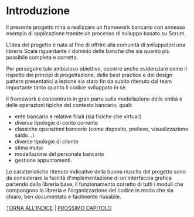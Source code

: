 # Introduzione
<!--Non si faccia mancare all'inizio una descrizione anche sommaria di cosa il sistema implementato realizza, 
con alcuni indicazioni  su quali caratteristiche potranno decretare se il progetto ha prodotto un buon risultato.-->

Il presente progetto mira a realizzare un framework bancario con annesso esempio di applicazione tramite un processo di sviluppo basato su Scrum.

L'idea del progetto è nata al fine di offrire alla comunità di sviluppatori una libreria Scala riguardante il dominio delle banche che sia quanto più possibile completa e corretta.

Per perseguire tale ambizioso obiettivo, occorre anche evidenziare come il rispetto dei principi di progettazione, delle best practice e dei design pattern presentatici a lezione sia stato fin da subito ritenuto dal team importante tanto quanto il codice sviluppato in sè.

Il framework è concentrato in gran parte sulla modellazione delle entità e delle operazioni tipiche del contesto bancario, quali:
- ente bancario e relative filiali (sia fisiche che virtuali)
- diverse tipologie di conto corrente
- classiche operazioni bancarie (come deposito, prelievo, visualizzazione saldo...)
- diverse tipologie di cliente
- stima mutui
- modellazione del personale bancario
- gestione appuntamenti.

Le caratteristiche ritenute indicative della buona riuscita del progetto sono da considerare la facilità d'implementazione di un'interfaccia grafica partendo dalla libreria base, il funzionamento corretto di tutti i moduli che compongono la libreria e l'organizzazione del codice in modo che sia chiaro, ben documentato e facilmente riusabile.

[TORNA ALL'INDICE](../index.md) | 
[PROSSIMO CAPITOLO](../2-development-process/index.md)